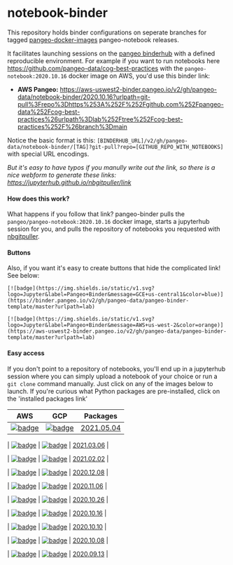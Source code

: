 # notebook-binder

This repository holds binder configurations on seperate branches for tagged [pangeo-docker-images](https://github.com/pangeo-data/pangeo-docker-images/releases) pangeo-notebook releases.

It facilitates launching sessions on the [pangeo binderhub](https://github.com/pangeo-data/pangeo-binder) with a defined reproducible environment. For example if you want to run notebooks here https://github.com/pangeo-data/cog-best-practices with the `pangeo-notebook:2020.10.16` docker image on AWS, you'd use this binder link:

 * **AWS Pangeo:** https://aws-uswest2-binder.pangeo.io/v2/gh/pangeo-data/notebook-binder/2020.10.16?urlpath=git-pull%3Frepo%3Dhttps%253A%252F%252Fgithub.com%252Fpangeo-data%252Fcog-best-practices%26urlpath%3Dlab%252Ftree%252Fcog-best-practices%252F%26branch%3Dmain

Notice the basic format is this: `[BINDERHUB_URL]/v2/gh/pangeo-data/notebook-binder/[TAG]?git-pull?repo=[GITHUB_REPO_WITH_NOTEBOOKS]` with special URL encodings. 

*But it's easy to have typos if you manully write out the link, so there is a nice webform to generate these links: https://jupyterhub.github.io/nbgitpuller/link*


#### How does this work?
What happens if you follow that link? pangeo-binder pulls the `pangeo/pangeo-notebook:2020.10.16` docker image, starts a jupyterhub session for you, and pulls the repository of notebooks you requested with [nbgitpuller](https://jupyterhub.github.io/nbgitpuller/index.html).


#### Buttons
Also, if you want it's easy to create buttons that hide the complicated link! See below:
```
[![badge](https://img.shields.io/static/v1.svg?logo=Jupyter&label=Pangeo+Binder&message=GCE+us-central1&color=blue)](https://binder.pangeo.io/v2/gh/pangeo-data/pangeo-binder-template/master?urlpath=lab)

[![badge](https://img.shields.io/static/v1.svg?logo=Jupyter&label=Pangeo+Binder&message=AWS+us-west-2&color=orange)](https://aws-uswest2-binder.pangeo.io/v2/gh/pangeo-data/pangeo-binder-template/master?urlpath=lab)
```

#### Easy access
If you don't point to a repository of notebooks, you'll end up in a jupyterhub session where you can simply upload a notebook of your choice or run a `git clone` command manually. Just click on any of the images below to launch. If you're curious what Python packages are pre-installed, click on the 'installed packages link'

| AWS  | GCP | Packages |
| ------------- | ------------- |  ------------- |
|  [![badge](https://img.shields.io/static/v1.svg?logo=Jupyter&label=PangeoBinder&message=2021.05.04&color=orange)](https://aws-uswest2-binder.pangeo.io/v2/gh/pangeo-data/notebook-binder/2021.05.04?urlpath=lab) | [![badge](https://img.shields.io/static/v1.svg?logo=Jupyter&label=PangeoBinder&message=2021.05.04&color=blue)](https://binder.pangeo.io/v2/gh/pangeo-data/notebook-binder/2021.05.04?urlpath=lab)  | [2021.05.04](https://github.com/pangeo-data/pangeo-docker-images/blob/2021.05.04/pangeo-notebook/packages.txt) |

|  [![badge](https://img.shields.io/static/v1.svg?logo=Jupyter&label=PangeoBinder&message=2021.03.06&color=orange)](https://aws-uswest2-binder.pangeo.io/v2/gh/pangeo-data/notebook-binder/2021.03.06?urlpath=lab) | [![badge](https://img.shields.io/static/v1.svg?logo=Jupyter&label=PangeoBinder&message=2021.03.06&color=blue)](https://binder.pangeo.io/v2/gh/pangeo-data/notebook-binder/2021.03.06?urlpath=lab)  | [2021.03.06](https://github.com/pangeo-data/pangeo-docker-images/blob/2021.03.06/pangeo-notebook/packages.txt) |

|  [![badge](https://img.shields.io/static/v1.svg?logo=Jupyter&label=PangeoBinder&message=2021.02.02&color=orange)](https://aws-uswest2-binder.pangeo.io/v2/gh/pangeo-data/notebook-binder/2021.02.02?urlpath=lab) | [![badge](https://img.shields.io/static/v1.svg?logo=Jupyter&label=PangeoBinder&message=2021.02.02&color=blue)](https://binder.pangeo.io/v2/gh/pangeo-data/notebook-binder/2021.02.02?urlpath=lab)  | [2021.02.02](https://github.com/pangeo-data/pangeo-docker-images/blob/2021.02.02/pangeo-notebook/packages.txt) |

|  [![badge](https://img.shields.io/static/v1.svg?logo=Jupyter&label=PangeoBinder&message=2020.12.08&color=orange)](https://aws-uswest2-binder.pangeo.io/v2/gh/pangeo-data/notebook-binder/2020.12.08?urlpath=lab) | [![badge](https://img.shields.io/static/v1.svg?logo=Jupyter&label=PangeoBinder&message=2020.12.08&color=blue)](https://binder.pangeo.io/v2/gh/pangeo-data/notebook-binder/2020.12.08?urlpath=lab)  | [2020.12.08](https://github.com/pangeo-data/pangeo-docker-images/blob/2020.12.08/pangeo-notebook/packages.txt) |

|  [![badge](https://img.shields.io/static/v1.svg?logo=Jupyter&label=PangeoBinder&message=2020.11.06&color=orange)](https://aws-uswest2-binder.pangeo.io/v2/gh/pangeo-data/notebook-binder/2020.11.06?urlpath=lab) | [![badge](https://img.shields.io/static/v1.svg?logo=Jupyter&label=PangeoBinder&message=2020.11.06&color=blue)](https://binder.pangeo.io/v2/gh/pangeo-data/notebook-binder/2020.11.06?urlpath=lab)  | [2020.11.06](https://github.com/pangeo-data/pangeo-docker-images/blob/2020.11.06/pangeo-notebook/packages.txt) |

|  [![badge](https://img.shields.io/static/v1.svg?logo=Jupyter&label=PangeoBinder&message=2020.10.26&color=orange)](https://aws-uswest2-binder.pangeo.io/v2/gh/pangeo-data/notebook-binder/2020.10.26?urlpath=lab) | [![badge](https://img.shields.io/static/v1.svg?logo=Jupyter&label=PangeoBinder&message=2020.10.26&color=blue)](https://binder.pangeo.io/v2/gh/pangeo-data/notebook-binder/2020.10.26?urlpath=lab)  | [2020.10.26](https://github.com/pangeo-data/pangeo-docker-images/blob/2020.10.26/pangeo-notebook/packages.txt) |

|  [![badge](https://img.shields.io/static/v1.svg?logo=Jupyter&label=PangeoBinder&message=2020.10.16&color=orange)](https://aws-uswest2-binder.pangeo.io/v2/gh/pangeo-data/notebook-binder/2020.10.16?urlpath=lab) | [![badge](https://img.shields.io/static/v1.svg?logo=Jupyter&label=PangeoBinder&message=2020.10.16&color=blue)](https://binder.pangeo.io/v2/gh/pangeo-data/notebook-binder/2020.10.16?urlpath=lab)  | [2020.10.16](https://github.com/pangeo-data/pangeo-docker-images/blob/2020.10.16/pangeo-notebook/packages.txt) |

|  [![badge](https://img.shields.io/static/v1.svg?logo=Jupyter&label=PangeoBinder&message=2020.10.10&color=orange)](https://aws-uswest2-binder.pangeo.io/v2/gh/pangeo-data/notebook-binder/2020.10.10?urlpath=lab) | [![badge](https://img.shields.io/static/v1.svg?logo=Jupyter&label=PangeoBinder&message=2020.10.10&color=blue)](https://binder.pangeo.io/v2/gh/pangeo-data/notebook-binder/2020.10.10?urlpath=lab)  | [2020.10.10](https://github.com/pangeo-data/pangeo-docker-images/blob/2020.10.10/pangeo-notebook/packages.txt) |

|  [![badge](https://img.shields.io/static/v1.svg?logo=Jupyter&label=PangeoBinder&message=2020.10.08&color=orange)](https://aws-uswest2-binder.pangeo.io/v2/gh/pangeo-data/notebook-binder/2020.10.08?urlpath=lab) | [![badge](https://img.shields.io/static/v1.svg?logo=Jupyter&label=PangeoBinder&message=2020.10.08&color=blue)](https://binder.pangeo.io/v2/gh/pangeo-data/notebook-binder/2020.10.08?urlpath=lab)  | [2020.10.08](https://github.com/pangeo-data/pangeo-docker-images/blob/2020.10.08/pangeo-notebook/packages.txt) |

|  [![badge](https://img.shields.io/static/v1.svg?logo=Jupyter&label=PangeoBinder&message=2020.09.13&color=orange)](https://aws-uswest2-binder.pangeo.io/v2/gh/pangeo-data/notebook-binder/2020.09.13?urlpath=lab) | [![badge](https://img.shields.io/static/v1.svg?logo=Jupyter&label=PangeoBinder&message=2020.09.13&color=blue)](https://binder.pangeo.io/v2/gh/pangeo-data/notebook-binder/2020.09.13?urlpath=lab)  | [2020.09.13](https://github.com/pangeo-data/pangeo-docker-images/blob/2020.09.13/pangeo-notebook/packages.txt) |
